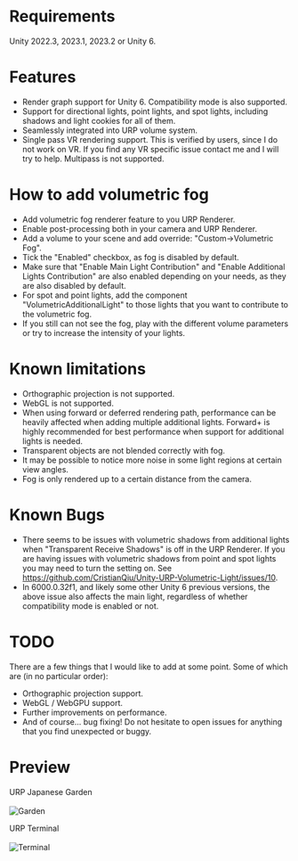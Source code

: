 # Requirements

Unity 2022.3, 2023.1, 2023.2 or Unity 6.

# Features

* Render graph support for Unity 6. Compatibility mode is also supported.
* Support for directional lights, point lights, and spot lights, including shadows and light cookies for all of them.
* Seamlessly integrated into URP volume system.
* Single pass VR rendering support. This is verified by users, since I do not work on VR. If you find any VR specific issue contact me and I will try to help. Multipass is not supported.

# How to add volumetric fog

* Add volumetric fog renderer feature to you URP Renderer.
* Enable post-processing both in your camera and URP Renderer.
* Add a volume to your scene and add override: "Custom->Volumetric Fog".
* Tick the "Enabled" checkbox, as fog is disabled by default.
* Make sure that "Enable Main Light Contribution" and "Enable Additional Lights Contribution" are also enabled depending on your needs, as they are also disabled by default.
* For spot and point lights, add the component "VolumetricAdditionalLight" to those lights that you want to contribute to the volumetric fog.
* If you still can not see the fog, play with the different volume parameters or try to increase the intensity of your lights.

# Known limitations

* Orthographic projection is not supported.
* WebGL is not supported.
* When using forward or deferred rendering path, performance can be heavily affected when adding multiple additional lights. Forward+ is highly recommended for best performance when support for additional lights is needed.
* Transparent objects are not blended correctly with fog.
* It may be possible to notice more noise in some light regions at certain view angles.
* Fog is only rendered up to a certain distance from the camera.

# Known Bugs

* There seems to be issues with volumetric shadows from additional lights when "Transparent Receive Shadows" is off in the URP Renderer. If you are having issues with volumetric shadows from point and spot lights you may need to turn the setting on. See https://github.com/CristianQiu/Unity-URP-Volumetric-Light/issues/10.
* In 6000.0.32f1, and likely some other Unity 6 previous versions, the above issue also affects the main light, regardless of whether compatibility mode is enabled or not. 

# TODO

There are a few things that I would like to add at some point.
Some of which are (in no particular order):

* Orthographic projection support.
* WebGL / WebGPU support.
* Further improvements on performance.
* And of course... bug fixing! Do not hesitate to open issues for anything that you find unexpected or buggy.

# Preview
URP Japanese Garden<br><br>
![Garden](https://github.com/CristianQiu/Unity-Packages-Gifs/blob/main/URP-Volumetric-Light/Garden.gif)

URP Terminal<br><br>
![Terminal](https://github.com/CristianQiu/Unity-Packages-Gifs/blob/main/URP-Volumetric-Light/Terminal.gif)
